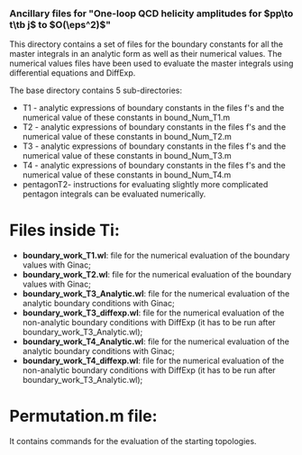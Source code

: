 ### Ancillary files for "One-loop QCD helicity amplitudes for $pp\to t\tb j$ to $O(\eps^2)$"

This directory contains a set of files for the boundary constants for all the master integrals  in an analytic form as well as their numerical values. The numerical values files have been used to evaluate the master integrals using differential equations and DiffExp.

The base directory contains 5 sub-directories:

* T1 - analytic expressions of boundary constants in the files f's and the numerical value of these constants in bound_Num_T1.m 
* T2 - analytic expressions of boundary constants in the files f's and the numerical value of these constants in bound_Num_T2.m 
* T3 - analytic expressions of boundary constants in the files f's and the numerical value of these constants in bound_Num_T3.m 
* T4 - analytic expressions of boundary constants in the files f's and the numerical value of these constants in bound_Num_T4.m 
* pentagonT2-  instructions for evaluating slightly more complicated pentagon integrals can be evaluated numerically.

# Files inside Ti:
* **boundary_work_T1.wl**: file for the numerical evaluation of the boundary values with Ginac;
* **boundary_work_T2.wl**: file for the numerical evaluation of the boundary values with Ginac;
* **boundary_work_T3_Analytic.wl**: file for the numerical evaluation of the analytic boundary conditions with Ginac;
* **boundary_work_T3_diffexp.wl**: file for the numerical evaluation of the non-analytic boundary conditions with DiffExp (it has to be run after
                                   boundary_work_T3_Analytic.wl);
* **boundary_work_T4_Analytic.wl**: file for the numerical evaluation of the analytic boundary conditions with Ginac;
* **boundary_work_T4_diffexp.wl**: file for the numerical evaluation of the non-analytic boundary conditions with DiffExp (it has to be run after
                                   boundary_work_T3_Analytic.wl);

# Permutation.m file:
  It contains commands for the evaluation of the starting topologies.
